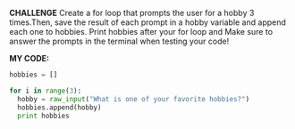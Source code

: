 **CHALLENGE**
Create a for loop that prompts the user for a hobby 3 times.Then, save the result of each prompt in a hobby variable and append each one to hobbies.
Print hobbies after your for loop and Make sure to answer the prompts in the terminal when testing your code!

**MY CODE:**
```python
hobbies = []

for i in range(3):
  hobby = raw_input("What is one of your favorite hobbies?")
  hobbies.append(hobby)
  print hobbies
  ```





